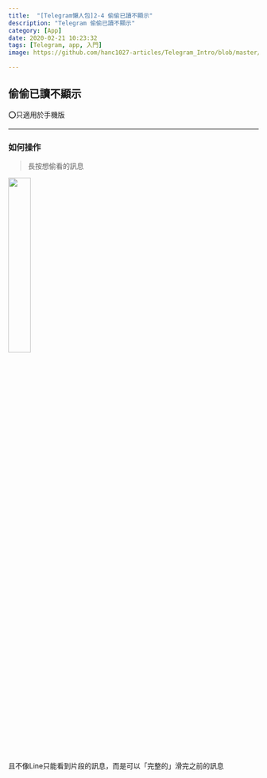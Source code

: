 ```yaml
---
title:  "[Telegram懶人包]2-4 偷偷已讀不顯示"
description: "Telegram 偷偷已讀不顯示"
category: [App]
date: 2020-02-21 10:23:32
tags: [Telegram, app, 入門]
image: https://github.com/hanc1027-articles/Telegram_Intro/blob/master/Ep1%E7%92%B0%E5%A2%83%E4%BB%8B%E7%B4%B9/assets/2_4_read.gif?raw=true

---
```



## 偷偷已讀不顯示
⭕️只適用於手機版

---

### 如何操作
> 長按想偷看的訊息  

<img src="https://github.com/hanc1027-articles/Telegram_Intro/blob/master/Ep1%E7%92%B0%E5%A2%83%E4%BB%8B%E7%B4%B9/assets/2_4_read.gif?raw=true" width="30%"><br>
且不像Line只能看到片段的訊息，而是可以「完整的」滑完之前的訊息